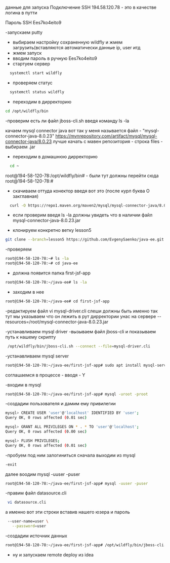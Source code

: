 данные для запуска
Подключение SSH
194.58.120.78  - это в качестве логина в путти


Пароль SSH
Ees7ko4eito9


-запускаем putty
- выбираем настройку сохраненную wildfly и жмем загрузить(вставляются автоматически данные ip, user итд
- жмем запуск
- вводим пароль в ручную Ees7ko4eito9
- стартуем сервер
```bash
  systemctl start wildfly
```

- проверяем статус
```bash
  systemctl status wildfly
```

- переходим в дирректорию
```bash
cd /opt/wildfly/bin
```

-проверим есть ли файл jboss-cli.sh
введя команду ls -la

качаем mysql connector java
вот так у меня называется файл - "mysql-connector-java-8.0.23"
https://mvnrepository.com/artifact/mysql/mysql-connector-java/8.0.23
лучше качать с мавен репозитория - строка files - выбираем .jar

- переходим в домашнюю дирректорию
```bash
  cd ~
```

root@194-58-120-78:/opt/wildfly/bin# - были тут
должны перейти сюда
root@194-58-120-78:#

- скачиваем оттуда конектор введя вот это (после курл буква O закглавная)
```bash
  curl -O https://repo1.maven.org/maven2/mysql/mysql-connector-java/8.0.23/mysql-connector-java-8.0.23.jar
```

- если проверим  введя ls -la должны увидеть что в наличии файл
  mysql-connector-java-8.0.23.jar

- клонируем конкретно ветку lesson5
```bash
git clone --branch=lesson5 https://github.com/EvgenySaenko/java-ee.git
```

-проверяем
```bash
root@194-58-120-78:~# ls -la
root@194-58-120-78:~# cd java-ee
```

- должна появится папка  first-jsf-app
```bash
root@194-58-120-78:~/java-ee# ls -la
```

- заходим в нее
```bash
root@194-58-120-78:~/java-ee# cd first-jsf-app
```

-редактируем файл
vi mysql-driver.cli слеши должны быть именно так
тут мы указываем что он лежить в рут дирректории унас на сервере
--resources=/root/mysql-connector-java-8.0.23.jar

-устанавливаем mysql driver
-вызываем файл jboss-cli и показываем путь к нашему скрипту
```bash
 /opt/wildfly/bin/jboss-cli.sh --connect --file=mysql-driver.cli
```

-устанавливаем mysql server
```bash
root@194-58-120-78:~/java-ee/first-jsf-app# sudo apt install mysql-server
```
соглашаемся в процессе -  вводя - Y

-входим в mysql
```bash
root@194-58-120-78:~/java-ee/first-jsf-app# mysql -uroot -proot
```


-создадим пользователя и дамим ему привилегии
```bash
mysql> CREATE USER 'user'@'localhost' IDENTIFIED BY 'user';
Query OK, 0 rows affected (0.01 sec)

mysql> GRANT ALL PRIVILEGES ON * . * TO 'user'@'localhost';
Query OK, 0 rows affected (0.00 sec)

mysql> FLUSH PRIVILEGES;
Query OK, 0 rows affected (0.01 sec)
```

-пробуем под ним залогиниться
сначала выходим из mysql
```bash
-exit
```

далее воодим mysql -uuser -puser
```bash
root@194-58-120-78:~/java-ee/first-jsf-app# mysql -uuser -puser
```

-правим файл datasource.cli
```bash
 vi datasource.cli
```

а именно вот эти строки вставив нашего юзера и пароль
```bash
 --user-name=user \
   --password=user
```

-создадим источник данных
```bash
root@194-58-120-78:~/java-ee/first-jsf-app# /opt/wildfly/bin/jboss-cli.sh --connect --file=datasource.cli 
```

- ну и запускаем remote deploy из idea










